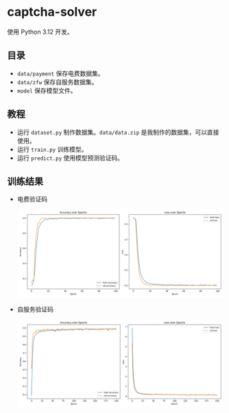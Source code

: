 # captcha-solver

使用 Python 3.12 开发。

## 目录

- `data/payment` 保存电费数据集。
- `data/zfw` 保存自服务数据集。
- `model` 保存模型文件。

## 教程

- 运行 `dataset.py` 制作数据集。`data/data.zip` 是我制作的数据集，可以直接使用。
- 运行 `train.py` 训练模型。
- 运行 `predict.py` 使用模型预测验证码。

## 训练结果

- 电费验证码

    ![结果](doc/payment.png)

- 自服务验证码

    ![结果](doc/zfw.png)
